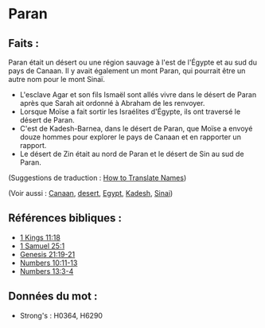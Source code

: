 # Paran

## Faits :

Paran était un désert ou une région sauvage à l'est de l'Égypte et au sud du pays de Canaan. Il y avait également un mont Paran, qui pourrait être un autre nom pour le mont Sinaï.

* L'esclave Agar et son fils Ismaël sont allés vivre dans le désert de Paran après que Sarah ait ordonné à Abraham de les renvoyer.
* Lorsque Moïse a fait sortir les Israélites d'Égypte, ils ont traversé le désert de Paran.
* C'est de Kadesh-Barnea, dans le désert de Paran, que Moïse a envoyé douze hommes pour explorer le pays de Canaan et en rapporter un rapport.
* Le désert de Zin était au nord de Paran et le désert de Sin au sud de Paran.

(Suggestions de traduction : [How to Translate Names](rc://en/ta/man/translate/translate-names))

(Voir aussi : [Canaan](../names/canaan.md), [desert](../other/desert.md), [Egypt](../names/egypt.md), [Kadesh](../names/kadesh.md), [Sinai](../names/sinai.md))

## Références bibliques :

* [1 Kings 11:18](rc://en/tn/help/1ki/11/18)
* [1 Samuel 25:1](rc://en/tn/help/1sa/25/01)
* [Genesis 21:19-21](rc://en/tn/help/gen/21/19)
* [Numbers 10:11-13](rc://en/tn/help/num/10/11)
* [Numbers 13:3-4](rc://en/tn/help/num/13/03)

## Données du mot :

* Strong's : H0364, H6290
